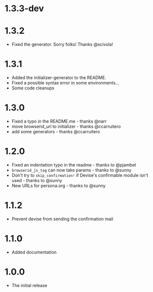 # 1.3.3-dev

# 1.3.2

* Fixed the generator. Sorry folks! Thanks @scivola!

# 1.3.1

* Added the initializer-generator to the README.
* Fixed a possible syntax error in some environments...
* Some code cleanups

# 1.3.0

* Fixed a typo in the README.me - thanks @narr
* move browserid_url to initializer - thanks @ccarruitero
* add some generators - thanks @ccarruitero

# 1.2.0

* Fixed an indentation typo in the readme - thanks to @pjambet
* ```browserid_js_tag``` can now take params - thanks to @sunny
* Don't try to ```skip_confirmation!``` if Devise's confirmable module isn't used - thanks to @sunny
* New URLs for persona.org - thanks to @sunny

# 1.1.2

* Prevent devise from sending the confirmation mail

# 1.1.0

* Added documentation

# 1.0.0

* The initial release
